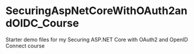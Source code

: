 # SecuringAspNetCoreWithOAuth2andOIDC_Course
Starter demo files for my Securing ASP.NET Core with OAuth2 and OpenID Connect course
